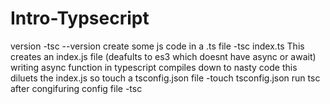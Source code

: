 # Intro-Typsecript
version -tsc --version
create some js code in a .ts file
-tsc index.ts
This creates an index.js file (deafults to es3 which doesnt have async or await)
writing async function in typescript compiles down to nasty code
this diluets the index.js
so touch a tsconfig.json file
-touch tsconfig.json
run tsc after congifuring config file
-tsc